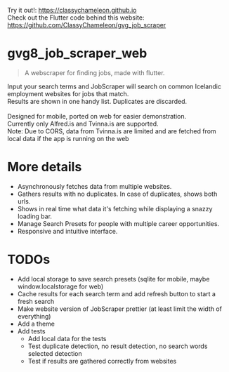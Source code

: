 Try it out!: https://classychameleon.github.io <br>
Check out the Flutter code behind this website: https://github.com/ClassyChameleon/gvg_job_scraper <br>

# gvg8_job_scraper_web
> A webscraper for finding jobs, made with flutter.

Input your search terms and JobScraper will search on common Icelandic employment websites for jobs that match. <br>
Results are shown in one handy list. Duplicates are discarded. <br>
<br>
Designed for mobile, ported on web for easier demonstration. <br>
Currently only Alfred.is and Tvinna.is are supported.  <br>
Note: Due to CORS, data from Tvinna.is are limited and are fetched from local data if the app is running on the web 

# More details
* Asynchronously fetches data from multiple websites.
* Gathers results with no duplicates. In case of duplicates, shows both urls.
* Shows in real time what data it's fetching while displaying a snazzy loading bar. 
* Manage Search Presets for people with multiple career opportunities. 
* Responsive and intuitive interface.

# TODOs
* Add local storage to save search presets (sqlite for mobile, maybe window.localstorage for web)
* Cache results for each search term and add refresh button to start a fresh search
* Make website version of JobScraper prettier (at least limit the width of everything)
* Add a theme
* Add tests
  * Add local data for the tests
  * Test duplicate detection, no result detection, no search words selected detection
  * Test if results are gathered correctly from websites


